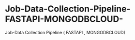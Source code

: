 # Job-Data-Collection-Pipeline-FASTAPI-MONGODBCLOUD-
Job-Data Collection Pipeline ( FASTAPI , MONGODBCLOUD)
